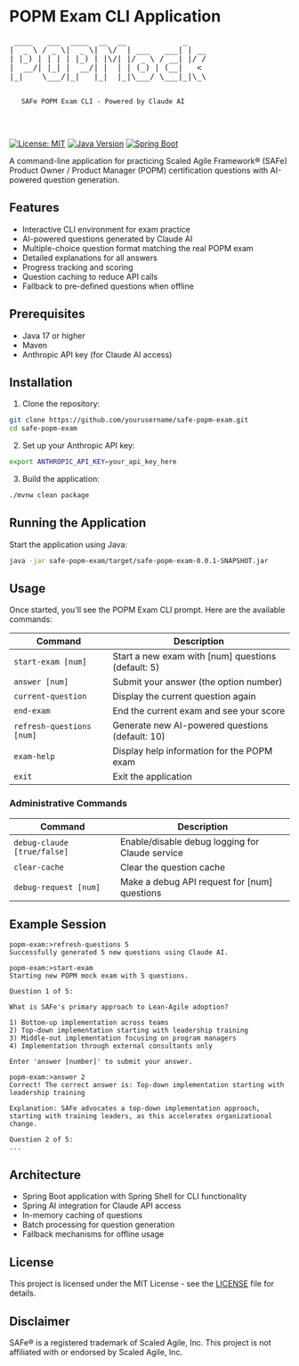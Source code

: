 # POPM Exam CLI Application

<p align="center">
  <pre>
 ____   ___  ____  __  __            _    
|  _ \ / _ \|  _ \|  \/  | ___   ___| | __
| |_) | | | | |_) | |\/| |/ _ \ / __| |/ /
|  __/| |_| |  __/| |  | | (_) | (__|   < 
|_|    \___/|_|   |_|  |_|\___/ \___|_|\_\
                                                        
       SAFe POPM Exam CLI - Powered by Claude AI
  </pre>
</p>

[![License: MIT](https://img.shields.io/badge/License-MIT-yellow.svg)](https://opensource.org/licenses/MIT)
[![Java Version](https://img.shields.io/badge/Java-21-blue)](https://openjdk.java.net/)
[![Spring Boot](https://img.shields.io/badge/Spring%20Boot-3.2.4-brightgreen)](https://spring.io/projects/spring-boot)

A command-line application for practicing Scaled Agile Framework® (SAFe) Product Owner / Product Manager (POPM) certification questions with AI-powered question generation.

## Features

- Interactive CLI environment for exam practice
- AI-powered questions generated by Claude AI
- Multiple-choice question format matching the real POPM exam
- Detailed explanations for all answers
- Progress tracking and scoring
- Question caching to reduce API calls
- Fallback to pre-defined questions when offline

## Prerequisites

- Java 17 or higher
- Maven
- Anthropic API key (for Claude AI access)

## Installation

1. Clone the repository:
```bash
git clone https://github.com/yourusername/safe-popm-exam.git
cd safe-popm-exam
```

2. Set up your Anthropic API key:
```bash
export ANTHROPIC_API_KEY=your_api_key_here
```

3. Build the application:
```bash
./mvnw clean package
```

## Running the Application

Start the application using Java:

```bash
java -jar safe-popm-exam/target/safe-popm-exam-0.0.1-SNAPSHOT.jar
```

## Usage

Once started, you'll see the POPM Exam CLI prompt. Here are the available commands:

| Command | Description |
|---------|-------------|
| `start-exam [num]` | Start a new exam with [num] questions (default: 5) |
| `answer [num]` | Submit your answer (the option number) |
| `current-question` | Display the current question again |
| `end-exam` | End the current exam and see your score |
| `refresh-questions [num]` | Generate new AI-powered questions (default: 10) |
| `exam-help` | Display help information for the POPM exam |
| `exit` | Exit the application |

### Administrative Commands

| Command | Description |
|---------|-------------|
| `debug-claude [true/false]` | Enable/disable debug logging for Claude service |
| `clear-cache` | Clear the question cache |
| `debug-request [num]` | Make a debug API request for [num] questions |

## Example Session

```
popm-exam:>refresh-questions 5
Successfully generated 5 new questions using Claude AI.

popm-exam:>start-exam
Starting new POPM mock exam with 5 questions.

Question 1 of 5:

What is SAFe's primary approach to Lean-Agile adoption?

1) Bottom-up implementation across teams
2) Top-down implementation starting with leadership training
3) Middle-out implementation focusing on program managers
4) Implementation through external consultants only

Enter 'answer [number]' to submit your answer.

popm-exam:>answer 2
Correct! The correct answer is: Top-down implementation starting with leadership training

Explanation: SAFe advocates a top-down implementation approach, starting with training leaders, as this accelerates organizational change.

Question 2 of 5:
...
```

## Architecture

- Spring Boot application with Spring Shell for CLI functionality
- Spring AI integration for Claude API access
- In-memory caching of questions
- Batch processing for question generation
- Fallback mechanisms for offline usage

## License

This project is licensed under the MIT License - see the [LICENSE](LICENSE) file for details.

## Disclaimer

SAFe® is a registered trademark of Scaled Agile, Inc. This project is not affiliated with or endorsed by Scaled Agile, Inc.
